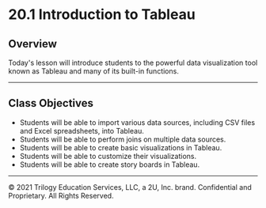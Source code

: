 # 20.1 Introduction to Tableau

## Overview

Today's lesson will introduce students to the powerful data visualization tool known as Tableau and many of its built-in functions.

- - -

## Class Objectives

* Students will be able to import various data sources, including CSV files and Excel spreadsheets, into Tableau.
* Students will be able to perform joins on multiple data sources.
* Students will be able to create basic visualizations in Tableau.
* Students will be able to customize their visualizations.
* Students will be able to create story boards in Tableau.

- - - 

© 2021 Trilogy Education Services, LLC, a 2U, Inc. brand. Confidential and Proprietary. All Rights Reserved.

